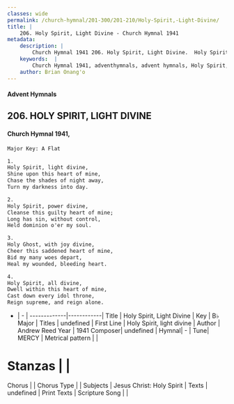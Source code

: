 ```yaml
---
classes: wide
permalink: /church-hymnal/201-300/201-210/Holy-Spirit,-Light-Divine/
title: |
    206. Holy Spirit, Light Divine - Church Hymnal 1941
metadata:
    description: |
        Church Hymnal 1941 206. Holy Spirit, Light Divine.  Holy Spirit, light divine, Shine upon this heart of mine, Chase the shades of night away, Turn my darkness into day.  
    keywords:  |
        Church Hymnal 1941, adventhymnals, advent hymnals, Holy Spirit, Light Divine, Holy Spirit, light divine. 
    author: Brian Onang'o
---
```


#### Advent Hymnals
## 206. HOLY SPIRIT, LIGHT DIVINE
####  Church Hymnal 1941,

```txt
Major Key: A Flat

1.
Holy Spirit, light divine,
Shine upon this heart of mine,
Chase the shades of night away,
Turn my darkness into day.

2.
Holy Spirit, power divine,
Cleanse this guilty heart of mine;
Long has sin, without control,
Held dominion o'er my soul.

3.
Holy Ghost, with joy divine,
Cheer this saddened heart of mine,
Bid my many woes depart,
Heal my wounded, bleeding heart.

4.
Holy Spirit, all divine,
Dwell within this heart of mine,
Cast down every idol throne,
Reign supreme, and reign alone.


```

- |   -  |
-------------|------------|
Title | Holy Spirit, Light Divine |
Key | B♭ Major |
Titles | undefined |
First Line | Holy Spirit, light divine |
Author | Andrew Reed
Year | 1941
Composer| undefined |
Hymnal|  - |
Tune| MERCY |
Metrical pattern | |
# Stanzas |  |
Chorus |  |
Chorus Type |  |
Subjects | Jesus Christ: Holy Spirit |
Texts | undefined |
Print Texts | 
Scripture Song |  |
    

